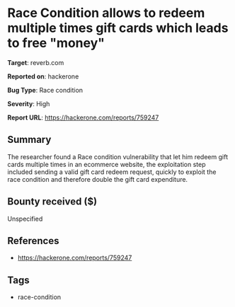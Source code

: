 # Race Condition allows to redeem multiple times gift cards which leads to free "money"

**Target**: reverb.com

**Reported on**: hackerone

**Bug Type**: Race condition

**Severity**: High

**Report URL**: https://hackerone.com/reports/759247

## Summary
The researcher found a Race condition vulnerability that let him redeem gift cards multiple times in an ecommerce website, the exploitation step included sending a valid gift card redeem request,
quickly to exploit the race condition and therefore double the gift card expenditure.

## Bounty received ($)
Unspecified

## References
- https://hackerone.com/reports/759247
## Tags
- race-condition
